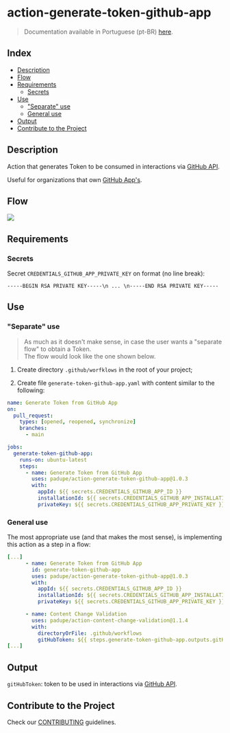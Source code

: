 # action-generate-token-github-app

> Documentation available in Portuguese (pt-BR) [here](./docs/README-pt.md).

## Index

- [Description](#description)
- [Flow](#flow)
- [Requirements](#requirements)
  - [Secrets](#secrets)
- [Use](#use)
  - ["Separate" use](#separate-use)
  - [General use](#general-use)
- [Output](#output)
- [Contribute to the Project](#contribute-to-the-project)

## Description

Action that generates Token to be consumed in interactions via [GitHub API](https://docs.github.com/en/rest?apiVersion=2022-11-28).

Useful for organizations that own [GitHub App's](https://docs.github.com/en/apps).

## Flow

![](./docs/assets/flow.png)

## Requirements

### Secrets

Secret `CREDENTIALS_GITHUB_APP_PRIVATE_KEY` on format (no line break):

`-----BEGIN RSA PRIVATE KEY-----\n ... \n-----END RSA PRIVATE KEY-----`

## Use

### "Separate" use

> As much as it doesn't make sense, in case the user wants a "separate flow" to obtain a Token.<br>
> The flow would look like the one shown below.

1. Create directory `.github/worfklows` in the root of your project;

2. Create file `generate-token-github-app.yaml` with content similar to the following:

```yaml
name: Generate Token from GitHub App
on:
  pull_request:
    types: [opened, reopened, synchronize]
    branches:
      - main

jobs:
  generate-token-github-app:
    runs-on: ubuntu-latest
    steps:
      - name: Generate Token from GitHub App
        uses: padupe/action-generate-token-github-app@1.0.3
        with:
          appId: ${{ secrets.CREDENTIALS_GITHUB_APP_ID }}
          installationId: ${{ secrets.CREDENTIALS_GITHUB_APP_INSTALLATION_ID }}
          privateKey: ${{ secrets.CREDENTIALS_GITHUB_APP_PRIVATE_KEY }}
```

### General use

The most appropriate use (and that makes the most sense), is implementing this action as a step in a flow:

```yaml
[...]
      - name: Generate Token from GitHub App
        id: generate-token-github-app
        uses: padupe/action-generate-token-github-app@1.0.3
        with:
          appId: ${{ secrets.CREDENTIALS_GITHUB_APP_ID }}
          installationId: ${{ secrets.CREDENTIALS_GITHUB_APP_INSTALLATION_ID }}
          privateKey: ${{ secrets.CREDENTIALS_GITHUB_APP_PRIVATE_KEY }}

      - name: Content Change Validation
        uses: padupe/action-content-change-validation@1.1.4
        with:
          directoryOrFile: .github/workflows
          gitHubToken: ${{ steps.generate-token-github-app.outputs.gitHubToken }}
[...]
```

## Output

`gitHubToken`: token to be used in interactions via [GitHub API](https://docs.github.com/en/rest?apiVersion=2022-11-28).

## Contribute to the Project

Check our [CONTRIBUTING](./CONTRIBUTING.md) guidelines.

